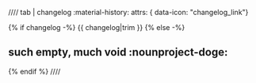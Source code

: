 //// tab | changelog :material-history:
    attrs: { data-icon: "changelog_link"}

{% if changelog -%}
{{ changelog|trim }}
{% else -%}

## such empty, much void :nounproject-doge:

{% endif %}
////
